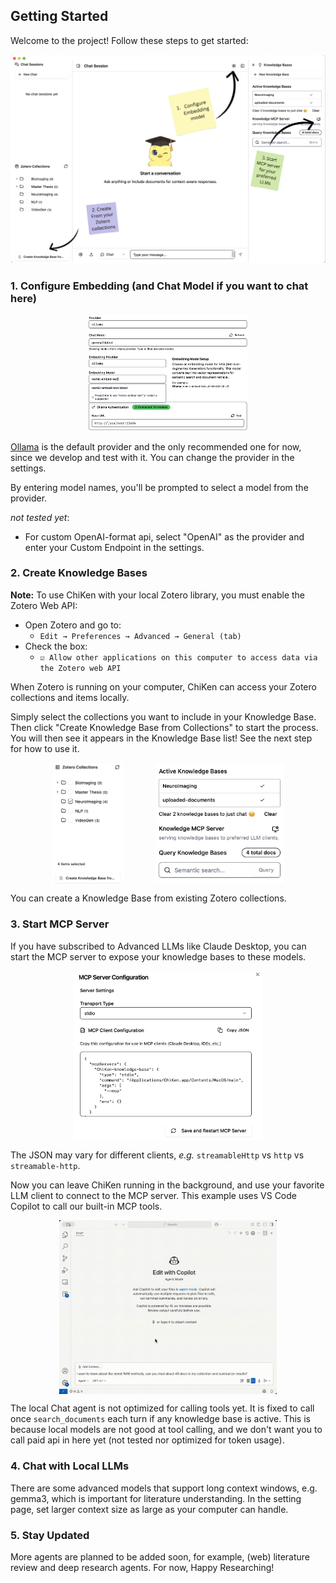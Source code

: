 ## Getting Started

Welcome to the project! Follow these steps to get started:

![Get Started](assets/get-started.png)

### 1. Configure Embedding (and Chat Model if you want to chat here)

<div style="display: flex; justify-content: center; align-items: center; gap: 10%;">
    <img src="assets/config/model-and-provider.png" alt="Model and Provider" style="width: 51%;">
</div>

[Ollama](https://ollama.com) is the default provider and the only recommended one for now, since we develop and test with it. You can change the provider in the settings.

By entering model names, you'll be prompted to select a model from the provider. 

*not tested yet*:

- For custom OpenAI-format api, select "OpenAI" as the provider and enter your Custom Endpoint in the settings.

### 2. Create Knowledge Bases
**Note:** To use ChiKen with your local Zotero library, you must enable the Zotero Web API:
   - Open Zotero and go to:
     - `Edit → Preferences → Advanced → General (tab)`
   - Check the box:
     - `☑️ Allow other applications on this computer to access data via the Zotero web API`

When Zotero is running on your computer, ChiKen can access your Zotero collections and items locally.

Simply select the collections you want to include in your Knowledge Base. Then click "Create Knowledge Base from Collections" to start the process. You will then see it appears in the Knowledge Base list! See the next step for how to use it.

<div style="display: flex; justify-content: center; align-items: center; gap: 10%;">
    <img src="assets/config/create-from-collections.png" alt="Select Collections to Create Knowledge Base" style="width: 23%;">  
    <img src="assets/config/kbs-mcp.png" alt="KBS MCP" style="width: 41%;">
</div>


You can create a Knowledge Base from existing Zotero collections.


### 3. Start MCP Server

If you have subscribed to Advanced LLMs like Claude Desktop, you can start the MCP server to expose your knowledge bases to these models. 
<div style="display: flex; justify-content: center; align-items: center; gap: 10%;">
    <img src="assets/config/mcp-config.png" alt="MCP Config" style="width: 60%;">
</div>

The JSON may vary for different clients, *e.g.* `streamableHttp` vs `http` vs `streamable-http`.

Now you can leave ChiKen running in the background, and use your favorite LLM client to connect to the MCP server. This example uses VS Code Copilot to call our built-in MCP tools.

<div style="display: flex; justify-content: center; align-items: center; gap: 10%;">
    <img src="assets/mcp-example.gif" alt="MCP Example" style="width: 69%;">
</div>

The local Chat agent is not optimized for calling tools yet. It is fixed to call once `search_documents` each turn if any knowledge base is active. This is because local models are not good at tool calling, and we don't want you to call paid api in here yet (not tested nor optimized for token usage).

### 4. Chat with Local LLMs

There are some advanced models that support long context windows, e.g. gemma3, which is important for literature understanding. In the setting page, set larger context size as large as your computer can handle.


### 5. Stay Updated

More agents are planned to be added soon, for example, (web) literature review and deep research agents. For now, Happy Researching!


